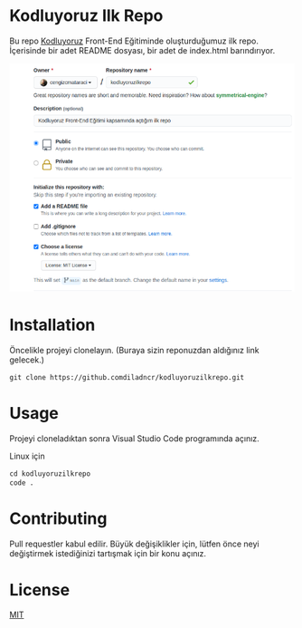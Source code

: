 # **Kodluyoruz Ilk Repo**
Bu repo [Kodluyoruz](https://kodluyoruz.org/) Front-End Eğitiminde oluşturduğumuz ilk repo. İçerisinde bir adet README dosyası, bir adet de index.html barındırıyor.

![Image](https://raw.githubusercontent.com/Kodluyoruz/taskforce/main/git/odev1/figures/github.png)

# **Installation**
Öncelikle projeyi clonelayın. (Buraya sizin reponuzdan aldığınız link gelecek.)


```
git clone https://github.comdiladncr/kodluyoruzilkrepo.git
```

# **Usage**
Projeyi cloneladıktan sonra Visual Studio Code programında açınız.

Linux için
```
cd kodluyoruzilkrepo
code .
```

# **Contributing**
Pull requestler kabul edilir. Büyük değişiklikler için, lütfen önce neyi değiştirmek istediğinizi tartışmak için bir konu açınız.

# **License**
[MIT](https://choosealicense.com/licenses/mit/)